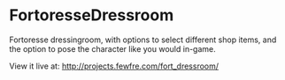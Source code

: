 # FortoresseDressroom
Fortoresse dressingroom, with options to select different shop items, and the option to pose the character like you would in-game.

View it live at: http://projects.fewfre.com/fort_dressroom/